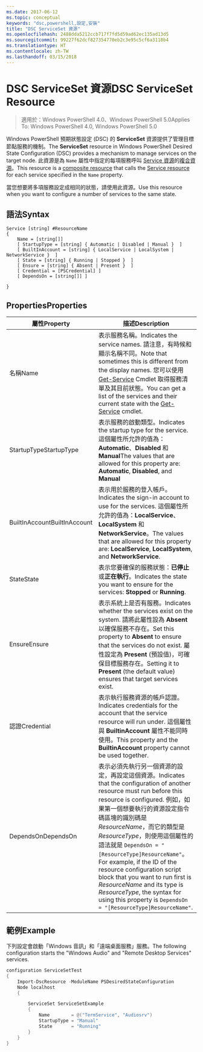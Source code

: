 ```yaml
---
ms.date: 2017-06-12
ms.topic: conceptual
keywords: "dsc,powershell,設定,安裝"
title: "DSC ServiceSet 資源"
ms.openlocfilehash: 2488dda5212ccb717f7fd5d59ad62ec135ad13d5
ms.sourcegitcommit: 99227f62dcf827354770eb2c3e95c5cf6a3118b4
ms.translationtype: HT
ms.contentlocale: zh-TW
ms.lasthandoff: 03/15/2018
---
```

# <a name="dsc-serviceset-resource"></a><span data-ttu-id="e2615-103">DSC ServiceSet 資源</span><span class="sxs-lookup"><span data-stu-id="e2615-103">DSC ServiceSet Resource</span></span>

> <span data-ttu-id="e2615-104">適用於：Windows PowerShell 4.0、Windows PowerShell 5.0</span><span class="sxs-lookup"><span data-stu-id="e2615-104">Applies To: Windows PowerShell 4.0, Windows PowerShell 5.0</span></span>


<span data-ttu-id="e2615-105">Windows PowerShell 預期狀態設定 (DSC) 的 **ServiceSet** 資源提供了管理目標節點服務的機制。</span><span class="sxs-lookup"><span data-stu-id="e2615-105">The **ServiceSet** resource in Windows PowerShell Desired State Configuration (DSC) provides a mechanism to manage services on the target node.</span></span> <span data-ttu-id="e2615-106">此資源是為 `Name` 屬性中指定的每項服務呼叫 [Service 資源](serviceResource.md)的[複合資源](authoringResourceComposite.md)。</span><span class="sxs-lookup"><span data-stu-id="e2615-106">This resource is a [composite resource](authoringResourceComposite.md) that calls the [Service resource](serviceResource.md) for each service specified in the `Name` property.</span></span>

<span data-ttu-id="e2615-107">當您想要將多項服務設定成相同的狀態，請使用此資源。</span><span class="sxs-lookup"><span data-stu-id="e2615-107">Use this resource when you want to configure a number of services to the same state.</span></span>

## <a name="syntax"></a><span data-ttu-id="e2615-108">語法</span><span class="sxs-lookup"><span data-stu-id="e2615-108">Syntax</span></span>

```
Service [string] #ResourceName
{
    Name = [string[]]
    [ StartupType = [string] { Automatic | Disabled | Manual }  ]
    [ BuiltInAccount = [string] { LocalService | LocalSystem | NetworkService }  ]
    [ State = [string] { Running | Stopped }  ]
    [ Ensure = [string] { Absent | Present }  ]
    [ Credential = [PSCredential] ]
    [ DependsOn = [string[]] ]
    
}
```

## <a name="properties"></a><span data-ttu-id="e2615-109">Properties</span><span class="sxs-lookup"><span data-stu-id="e2615-109">Properties</span></span>

|  <span data-ttu-id="e2615-110">屬性</span><span class="sxs-lookup"><span data-stu-id="e2615-110">Property</span></span>  |  <span data-ttu-id="e2615-111">描述</span><span class="sxs-lookup"><span data-stu-id="e2615-111">Description</span></span>   | 
|---|---| 
| <span data-ttu-id="e2615-112">名稱</span><span class="sxs-lookup"><span data-stu-id="e2615-112">Name</span></span>| <span data-ttu-id="e2615-113">表示服務名稱。</span><span class="sxs-lookup"><span data-stu-id="e2615-113">Indicates the service names.</span></span> <span data-ttu-id="e2615-114">請注意，有時候和顯示名稱不同。</span><span class="sxs-lookup"><span data-stu-id="e2615-114">Note that sometimes this is different from the display names.</span></span> <span data-ttu-id="e2615-115">您可以使用 [Get-Service](https://technet.microsoft.com/library/hh849804.aspx) Cmdlet 取得服務清單及其目前狀態。</span><span class="sxs-lookup"><span data-stu-id="e2615-115">You can get a list of the services and their current state with the [Get-Service](https://technet.microsoft.com/library/hh849804.aspx) cmdlet.</span></span>|
| <span data-ttu-id="e2615-116">StartupType</span><span class="sxs-lookup"><span data-stu-id="e2615-116">StartupType</span></span>| <span data-ttu-id="e2615-117">表示服務的啟動類型。</span><span class="sxs-lookup"><span data-stu-id="e2615-117">Indicates the startup type for the service.</span></span> <span data-ttu-id="e2615-118">這個屬性所允許的值為：**Automatic**、**Disabled** 和 **Manual**</span><span class="sxs-lookup"><span data-stu-id="e2615-118">The values that are allowed for this property are: **Automatic**, **Disabled**, and **Manual**</span></span>|  
| <span data-ttu-id="e2615-119">BuiltInAccount</span><span class="sxs-lookup"><span data-stu-id="e2615-119">BuiltInAccount</span></span>| <span data-ttu-id="e2615-120">表示用於服務的登入帳戶。</span><span class="sxs-lookup"><span data-stu-id="e2615-120">Indicates the sign-in account to use for the services.</span></span> <span data-ttu-id="e2615-121">這個屬性所允許的值為：**LocalService**、**LocalSystem** 和 **NetworkService**。</span><span class="sxs-lookup"><span data-stu-id="e2615-121">The values that are allowed for this property are: **LocalService**, **LocalSystem**, and **NetworkService**.</span></span>| 
| <span data-ttu-id="e2615-122">State</span><span class="sxs-lookup"><span data-stu-id="e2615-122">State</span></span>| <span data-ttu-id="e2615-123">表示您要確保的服務狀態：**已停止**或**正在執行**。</span><span class="sxs-lookup"><span data-stu-id="e2615-123">Indicates the state you want to ensure for the services: **Stopped** or **Running**.</span></span>| 
| <span data-ttu-id="e2615-124">Ensure</span><span class="sxs-lookup"><span data-stu-id="e2615-124">Ensure</span></span>| <span data-ttu-id="e2615-125">表示系統上是否有服務。</span><span class="sxs-lookup"><span data-stu-id="e2615-125">Indicates whether the services exist on the system.</span></span> <span data-ttu-id="e2615-126">請將此屬性設為 **Absent** 以確保服務不存在。</span><span class="sxs-lookup"><span data-stu-id="e2615-126">Set this property to **Absent** to ensure that the services do not exist.</span></span> <span data-ttu-id="e2615-127">屬性設定為 **Present** (預設值)，可確保目標服務存在。</span><span class="sxs-lookup"><span data-stu-id="e2615-127">Setting it to **Present** (the default value) ensures that target services exist.</span></span>|
| <span data-ttu-id="e2615-128">認證</span><span class="sxs-lookup"><span data-stu-id="e2615-128">Credential</span></span>| <span data-ttu-id="e2615-129">表示執行服務資源的帳戶認證。</span><span class="sxs-lookup"><span data-stu-id="e2615-129">Indicates credentials for the account that the service resource will run under.</span></span> <span data-ttu-id="e2615-130">這個屬性與 **BuiltinAccount** 屬性不能同時使用。</span><span class="sxs-lookup"><span data-stu-id="e2615-130">This property and the **BuiltinAccount** property cannot be used together.</span></span>| 
| <span data-ttu-id="e2615-131">DependsOn</span><span class="sxs-lookup"><span data-stu-id="e2615-131">DependsOn</span></span>| <span data-ttu-id="e2615-132">表示必須先執行另一個資源的設定，再設定這個資源。</span><span class="sxs-lookup"><span data-stu-id="e2615-132">Indicates that the configuration of another resource must run before this resource is configured.</span></span> <span data-ttu-id="e2615-133">例如，如果第一個想要執行的資源設定指令碼區塊的識別碼是 *ResourceName*，而它的類型是 *ResourceType*，則使用這個屬性的語法就是 `DependsOn = "[ResourceType]ResourceName"`。</span><span class="sxs-lookup"><span data-stu-id="e2615-133">For example, if the ID of the resource configuration script block that you want to run first is *ResourceName* and its type is *ResourceType*, the syntax for using this property is `DependsOn = "[ResourceType]ResourceName"`.</span></span>| 



## <a name="example"></a><span data-ttu-id="e2615-134">範例</span><span class="sxs-lookup"><span data-stu-id="e2615-134">Example</span></span>

<span data-ttu-id="e2615-135">下列設定會啟動「Windows 音訊」和「遠端桌面服務」服務。</span><span class="sxs-lookup"><span data-stu-id="e2615-135">The following configuration starts the "Windows Audio" and "Remote Desktop Services" services.</span></span>

```powershell
configuration ServiceSetTest
{
    Import-DscResource -ModuleName PSDesiredStateConfiguration
    Node localhost
    {

        ServiceSet ServiceSetExample
        {
            Name        = @("TermService", "Audiosrv")
            StartupType = "Manual"
            State       = "Running"
        } 
    }
}
```

